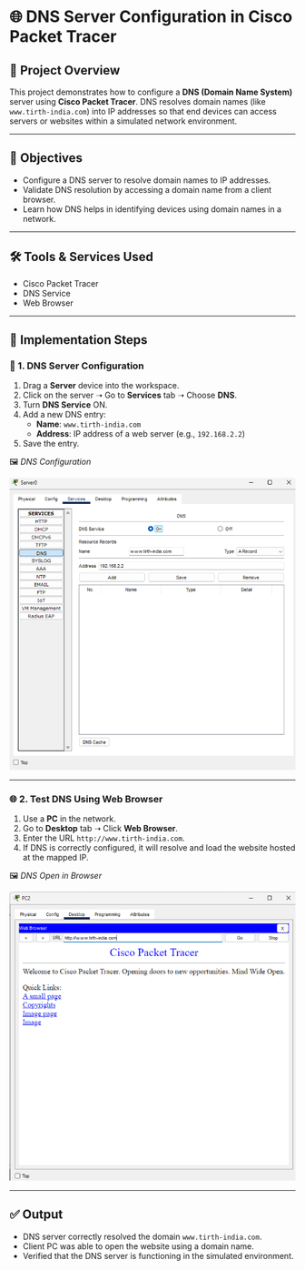 # 🌐 DNS Server Configuration in Cisco Packet Tracer

## 📘 Project Overview

This project demonstrates how to configure a **DNS (Domain Name System)** server using **Cisco Packet Tracer**. DNS resolves domain names (like `www.tirth-india.com`) into IP addresses so that end devices can access servers or websites within a simulated network environment.

---

## 🎯 Objectives

- Configure a DNS server to resolve domain names to IP addresses.
- Validate DNS resolution by accessing a domain name from a client browser.
- Learn how DNS helps in identifying devices using domain names in a network.

---

## 🛠️ Tools & Services Used

- Cisco Packet Tracer 
- DNS Service     
- Web Browser        

---

## 🧪 Implementation Steps

### 🔧 1. DNS Server Configuration

1. Drag a **Server** device into the workspace.
2. Click on the server ➝ Go to **Services** tab ➝ Choose **DNS**.
3. Turn **DNS Service** ON.
4. Add a new DNS entry:
   - **Name**: `www.tirth-india.com`
   - **Address**: IP address of a web server (e.g., `192.168.2.2`)
5. Save the entry.

🖼️ *DNS Configuration*

![DNS Configuration](01-DNS-Configuration.png)

---

### 🌐 2. Test DNS Using Web Browser

1. Use a **PC** in the network.
2. Go to **Desktop** tab ➝ Click **Web Browser**.
3. Enter the URL `http://www.tirth-india.com`.
4. If DNS is correctly configured, it will resolve and load the website hosted at the mapped IP.

🖼️ *DNS Open in Browser*

![DNS Browser Test](02-DNS-Open-Browser.png)

---

## ✅ Output

- DNS server correctly resolved the domain `www.tirth-india.com`.
- Client PC was able to open the website using a domain name.
- Verified that the DNS server is functioning in the simulated environment.
